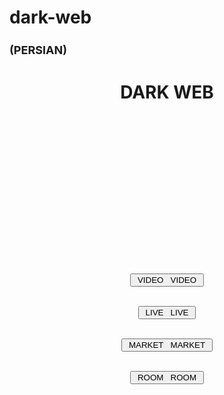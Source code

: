 # dark-web
<!DOCTYPE html>
<html lang="en">
<head>
    <meta charset="UTF-8">
    <meta name="viewport" content="width=device-width, initial-scale=1.0">
    <title >Dark Web</title>
    <link rel="stylesheet" href="styl.darkweb.css">
</head>
<body>
    <H2 class="h1" style="font-size: large;text-align:start; ">(PERSIAN)</H2>
    <h1 class="h1" style="text-align: center;">DARK WEB</h1>
    <br><br>
    <br>
    <br><br>
    <br><br>
    <br><br>
    <br><br>
    <br><br>
    <br><br>
    <form action="safe2.html">
    <center>
        <button class="button" data-text="Awesome" >
            <span class="actual-text">&nbsp;VIDEO&nbsp;</span>
            <span aria-hidden="true" class="hover-text">&nbsp;VIDEO&nbsp;</span>
        </button>
    </center>
    </form>
    <br>
    <form action="safe2.html">
        <center>
            <button class="button2" data-text="Awesome" >
                <span class="actual-text">&nbsp;LIVE&nbsp;</span>
                <span aria-hidden="true" class="hover-text">&nbsp;LIVE&nbsp;</span>
            </button>
        </center>
        </form>
        <br>
        <form action="safe2.html">
            <center>
                <button class="button3" data-text="Awesome" >
                    <span class="actual-text">&nbsp;MARKET&nbsp;</span>
                    <span aria-hidden="true" class="hover-text">&nbsp;MARKET&nbsp;</span>
                </button>
            </center>
            </form>
            <br>
            <form action="safe2.html">
                <center>
                    <button class="button4" data-text="Awesome" >
                        <span class="actual-text">&nbsp;ROOM&nbsp;</span>
                        <span aria-hidden="true" class="hover-text">&nbsp;ROOM&nbsp;</span>
                    </button>
                </center>
                </form>
            
  </body>
</html>
